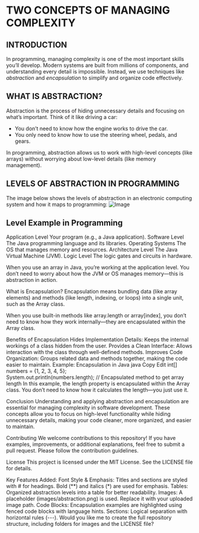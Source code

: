TWO CONCEPTS OF MANAGING COMPLEXITY
=================================================

INTRODUCTION
------------
In programming, managing complexity is one of the most important skills you’ll develop. Modern systems are built from millions of components, and understanding every detail is impossible. Instead, we use techniques like *abstraction* and *encapsulation* to simplify and organize code effectively.

WHAT IS ABSTRACTION?
-------------------
Abstraction is the process of hiding unnecessary details and focusing on what’s important. Think of it like driving a car:
- You don’t need to know how the engine works to drive the car.
- You only need to know how to use the steering wheel, pedals, and gears.

In programming, abstraction allows us to work with high-level concepts (like arrays) without worrying about low-level details (like memory management).

LEVELS OF ABSTRACTION IN PROGRAMMING
------------------------------------
The image below shows the levels of abstraction in an electronic computing system and how it maps to programming:
![Image](https://github.com/user-attachments/assets/2266e45f-7376-4aa0-a3f3-0545f1e5b34d)


Level                Example in Programming
-------------------------------------------------
Application Level    Your program (e.g., a Java application).
Software Level       The Java programming language and its libraries.
Operating Systems    The OS that manages memory and resources.
Architecture Level   The Java Virtual Machine (JVM).
Logic Level          The logic gates and circuits in hardware.

When you use an array in Java, you’re working at the application level. You don’t need to worry about how the JVM or OS manages memory—this is abstraction in action.

What is Encapsulation?
Encapsulation means bundling data (like array elements) and methods (like length, indexing, or loops) into a single unit, such as the Array class.

When you use built-in methods like array.length or array[index], you don’t need to know how they work internally—they are encapsulated within the Array class.

Benefits of Encapsulation
Hides Implementation Details: Keeps the internal workings of a class hidden from the user.
Provides a Clean Interface: Allows interaction with the class through well-defined methods.
Improves Code Organization: Groups related data and methods together, making the code easier to maintain.
Example: Encapsulation in Java
java
Copy
Edit
int[] numbers = {1, 2, 3, 4, 5};  
System.out.println(numbers.length); // Encapsulated method to get array length
In this example, the length property is encapsulated within the Array class. You don’t need to know how it calculates the length—you just use it.

Conclusion
Understanding and applying abstraction and encapsulation are essential for managing complexity in software development. These concepts allow you to focus on high-level functionality while hiding unnecessary details, making your code cleaner, more organized, and easier to maintain.

Contributing
We welcome contributions to this repository! If you have examples, improvements, or additional explanations, feel free to submit a pull request. Please follow the contribution guidelines.

License
This project is licensed under the MIT License. See the LICENSE file for details.

Key Features Added:
Font Style & Emphasis:
Titles and sections are styled with # for headings.
Bold (**) and italics (*) are used for emphasis.
Tables: Organized abstraction levels into a table for better readability.
Images: A placeholder (images/abstraction.png) is used. Replace it with your uploaded image path.
Code Blocks: Encapsulation examples are highlighted using fenced code blocks with language hints.
Sections: Logical separation with horizontal rules (---).
Would you like me to create the full repository structure, including folders for images and the LICENSE file?







